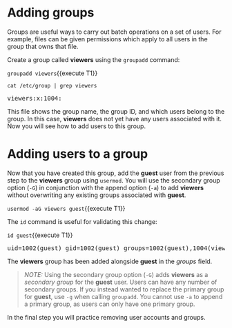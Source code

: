 # Adding groups

Groups are useful ways to carry out batch operations on a set of users.
For example, files can be given permissions which apply to all users
in the group that owns that file.

Create a group called __viewers__ using the `groupadd` command:

`groupadd viewers`{{execute T1}}

`cat /etc/group | grep viewers`

<pre class=file>
viewers:x:1004:
</pre>

This file shows the group name, the group ID, and which users belong to the group.
In this case, __viewers__ does not yet have any users associated with it.
Now you will see how to add users to this group.

# Adding users to a group

Now that you have created this group, add the __guest__ user from the previous step
to the __viewers__ group using `usermod`. You will use the secondary group option
(`-G`) in conjunction with the append option (`-a`) to add __viewers__ without
overwriting any existing groups associated with __guest__.

`usermod -aG viewers guest`{{execute T1}}

The `id` command is useful for validating this change:

`id guest`{{execute T1}}

<pre class=file>
uid=1002(guest) gid=1002(guest) groups=1002(guest),1004(viewers)
</pre>

The __viewers__ group has been added alongside __guest__ in the _groups_ field.

>_NOTE:_ Using the secondary group option (`-G`) adds __viewers__ as a _secondary group_ for the __guest__ user. Users can have any number of secondary groups.
If you instead wanted to replace the primary group for __guest__, use `-g`
when calling `groupadd`. You cannot use `-a` to append a primary group, as
users can only have one primary group.

In the final step you will practice removing user accounts and groups. 
